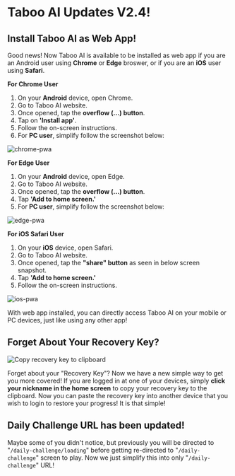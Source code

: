 # **Taboo AI Updates V2.4!**

## Install Taboo AI as Web App!

Good news! Now Taboo AI is available to be installed as web app if you are an Android user using **Chrome** or **Edge** broswer, or if you are an **iOS** user using **Safari**. 

**For Chrome User**

1. On your **Android** device, open Chrome.
2. Go to Taboo AI website.
3. Once opened, tap the **overflow (...) button**.
4. Tap on **'Install app'**.
5. Follow the on-screen instructions.
6. For **PC user**, simplify follow the screenshot below:

![chrome-pwa](/features/pwa-chrome.png)

**For Edge User**

1. On your **Android** device, open Edge.
2. Go to Taboo AI website.
3. Once opened, tap the **overflow (...) button**.
4. Tap **'Add to home screen.'**
5. For **PC user**, simplify follow the screenshot below:

![edge-pwa](/features/pwa-edge.png)

**For iOS Safari User**

1. On your **iOS** device, open Safari.
2. Go to Taboo AI website.
3. Once opened, tap the **"share" button** as seen in below screen snapshot.
4. Tap **'Add to home screen.'**
5. Follow the on-screen instructions.

![ios-pwa](/features/pwa-ios.gif)

With web app installed, you can directly access Taboo AI on your mobile or PC devices, just like using any other app!

## Forget About Your Recovery Key?

![Copy recovery key to clipboard](/features/Copy%20RKey%20to%20Clipboard.png)

Forget about your "Recovery Key"? Now we have a new simple way to get you more covered! If you are logged in at one of your devices, simply **click your nickname in the home screen** to copy your recovery key to the clipboard. Now you can paste the recovery key into another device that you wish to login to restore your progress! It is that simple!

## Daily Challenge URL has been updated!

Maybe some of you didn't notice, but previously you will be directed to "`/daily-challenge/loading`" before getting re-directed to "`/daily-challenge`" screen to play. Now we just simplify this into only "`/daily-challenge`" URL!